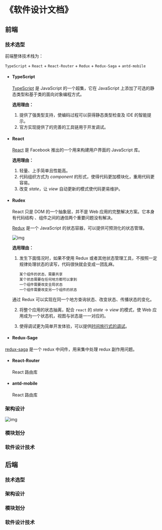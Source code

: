 # 《软件设计文档》

## 前端

### 技术选型

前端整体技术栈为：

`TypeScript` + `React` + `React-Router` + `Redux` + `Redux-Saga` + `antd-mobile`

* #### TypeScript

    [TypeScript](https://github.com/Microsoft/TypeScript) 是 JavaScript 的一个超集，它在 JavaScript 上添加了可选的静态类型和基于类的面向对象编程方式。
    
    **选用理由：**
    1. 提供了强类型支持，使编码过程可以获得静态类型检查及 IDE 的智能提示。
    2. 官方实现提供了的完善的工具链用于开发调试。
    
* #### React

    [React](https://github.com/facebook/react) 是 Facebook 推出的一个用来构建用户界面的 JavaScript 库。
    
    **选用理由：**
    1. 轻量、上手简单且性能高。
    1. 代码组织方式为 *component* 的形式，使得代码更加模块化，重用代码更容易。
    2. 改变 *state*，让 *view* 自动更新的模式使代码更易维护。

* #### Rudex
    
    React 只是 DOM 的一个抽象层，并不是 Web 应用的完整解决方案。它本身有代码结构
、组件之间的通信两个重要问题没有解决。

    [Redux](http://redux.js.org/) 是一个 JavaScript 的状态容器，可以提供可预测化的状态管理。
    
    ![img](./flow.jpg)
    
    **选用理由：**
    1. 发生下面情况时，如果不使用 Redux 或者其他状态管理工具，不按照一定规律处理状态的读写，代码很快就会变成一团乱麻。
    
        ```
        某个组件的状态，需要共享
        某个状态需要在任何地方都可以拿到
        一个组件需要改变全局状态
        一个组件需要改变另一个组件的状态
        ```
    通过 Redux 可以实现在同一个地方查询状态、改变状态、传播状态的变化。
    
    2. 将整个应用的状态抽离，配合 `react` 的  *state* -> *view* 的模式，使 Web 应用成为一个状态机，视图与状态是一一对应的。
    
    3. 使得调试更为简单开发体验，可以提供[时间旅行式的调试](https://github.com/gaearon/redux-devtools)。

* #### Redux-Sage

[redux-saga](https://github.com/redux-saga/redux-saga) 是一个 redux 中间件，用来集中处理 redux 副作用问题。



* #### React-Router

    React 路由库

* #### antd-mobile

    React 路由库
    
### 架构设计

![img](./redux.jpg)

### 模块划分

### 软件设计技术

## 后端

### 技术选型

### 架构设计

### 模块划分

### 软件设计技术

